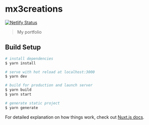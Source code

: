 # mx3creations

[![Netlify Status](https://api.netlify.com/api/v1/badges/6c6a50e8-0337-4103-a622-0d9d6f90e6d8/deploy-status)](https://app.netlify.com/sites/mx3creations/deploys)

> My portfolio

## Build Setup

``` bash
# install dependencies
$ yarn install

# serve with hot reload at localhost:3000
$ yarn dev

# build for production and launch server
$ yarn build
$ yarn start

# generate static project
$ yarn generate
```

For detailed explanation on how things work, check out [Nuxt.js docs](https://nuxtjs.org).
